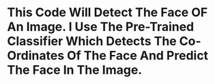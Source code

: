 # This Code Will Detect The Face OF An Image. I Use The Pre-Trained Classifier Which Detects The Co-Ordinates Of The Face And Predict The Face In The Image.